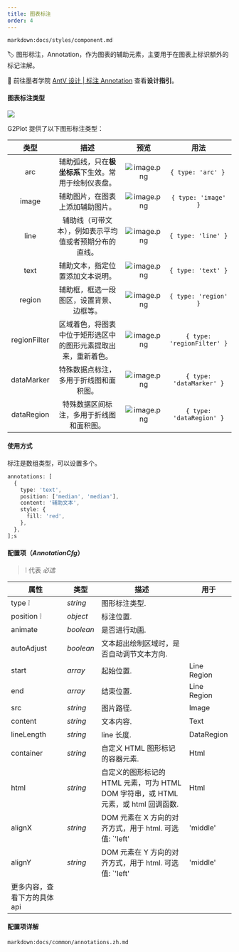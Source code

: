 ```yaml
---
title: 图表标注
order: 4
---
```


`markdown:docs/styles/component.md`

🏷️  图形标注，Annotation，作为图表的辅助元素，主要用于在图表上标识额外的标记注解。

🎨  前往墨者学院 [AntV 设计 | 标注 Annotation](https://www.yuque.com/mo-college/vis-design/ybatti) 查看**设计指引**。 


#### 图表标注类型

<img src="https://gw.alipayobjects.com/mdn/rms_f5c722/afts/img/A*B0q9R7s1v3sAAAAAAAAAAABkARQnAQ" style="max-width:640px;display: block;margin: 0 auto;">

G2Plot 提供了以下图形标注类型：

|   **类型**   |     **描述**        |      **预览** |       **用法**              |
| :----------: | :-------------------------------: | :-----------------------: |  :----------------------: |
|     arc      |      辅助弧线，只在**极坐标系**下生效。常用于绘制仪表盘。 | ![image.png](https://gw.alipayobjects.com/mdn/rms_f5c722/afts/img/A*SccqSpP2hG4AAAAAAAAAAABkARQnAQ)      |     `{ type: 'arc' }`      |
|    image     |                辅助图片，在图表上添加辅助图片。 | ![image.png](https://gw.alipayobjects.com/mdn/rms_f5c722/afts/img/A*KYTbSbvRKHQAAAAAAAAAAABkARQnAQ)                |    `{ type: 'image' }`     |
|     line     |     辅助线（可带文本），例如表示平均值或者预期分布的直线。| ![image.png](https://gw.alipayobjects.com/mdn/rms_f5c722/afts/img/A*hd7PQ4z_JS8AAAAAAAAAAABkARQnAQ)     |     `{ type: 'line' }`     |
|     text     |                辅助文本，指定位置添加文本说明。| ![image.png](https://gw.alipayobjects.com/mdn/rms_f5c722/afts/img/A*PdjoSrdEhnwAAAAAAAAAAABkARQnAQ)                |     `{ type: 'text' }`     |
|    region    |            辅助框，框选一段图区，设置背景、边框等。 | ![image.png](https://gw.alipayobjects.com/mdn/rms_f5c722/afts/img/A*VEOZR5rXpqMAAAAAAAAAAABkARQnAQ)            |    `{ type: 'region' }`    |
| regionFilter | 区域着色，将图表中位于矩形选区中的图形元素提取出来，重新着色。 | ![image.png](https://gw.alipayobjects.com/mdn/rms_f5c722/afts/img/A*cp2jSJfeJDYAAAAAAAAAAABkARQnAQ) | `{ type: 'regionFilter' }` |
|  dataMarker  |             特殊数据点标注，多用于折线图和面积图。 | ![image.png](https://gw.alipayobjects.com/mdn/rms_f5c722/afts/img/A*h-e2TLivyI4AAAAAAAAAAABkARQnAQ)             |  `{ type: 'dataMarker' }`  |
|  dataRegion  |            特殊数据区间标注，多用于折线图和面积图。 | ![image.png](https://gw.alipayobjects.com/mdn/rms_f5c722/afts/img/A*NHbSRKacUesAAAAAAAAAAABkARQnAQ)            |  `{ type: 'dataRegion' }`  |

#### 使用方式

标注是数组类型，可以设置多个。

```ts
annotations: [
  {
    type: 'text',
    position: ['median', 'median'],
    content: '辅助文本',
    style: {
      fill: 'red',
    },
  },
];s
```

#### 配置项（_AnnotationCfg_）

> ❕ 代表 _必选_

|   **属性**   |     **类型**        |      **描述** |       **用于**              |
| --- | --- | --- | --- |
| type ❕ | _string_ | 图形标注类型. |
| position ❕  | _object_ | 标注位置. |
| animate | _boolean_ | 是否进行动画. |
| autoAdjust | _boolean_ | 文本超出绘制区域时，是否自动调节文本方向. |
| start | _array_ | 起始位置. | <tag color="green" text="line"> Line </tag> <tag color="green" text="region"> Region </tag> 
| end | _array_ | 结束位置. | <tag color="green" text="line"> Line </tag> <tag color="green" text="region"> Region </tag> 
| src | _string_ | 图片路径. | <tag color="green" text="image"> Image</tag> 
| content | _string_ | 文本内容. | <tag color="green" text="text"> Text </tag> 
| lineLength | _string_ | line 长度. | <tag color="green" text="text"> DataRegion </tag> 
| container | _string_ | 自定义 HTML 图形标记的容器元素. | <tag color="green" text="html"> Html </tag> 
| html | _string_ | 自定义的图形标记的 HTML 元素，可为 HTML DOM 字符串，或 HTML 元素，或 html 回调函数. | <tag color="green" text="html"> Html </tag> 
| alignX | _string_ | DOM 元素在 X 方向的对齐方式，用于 html. 可选值: `'left' | 'middle' | 'right'` | <tag color="green" text="html"> Html </tag> 
| alignY | _string_ | DOM 元素在 Y 方向的对齐方式，用于 html. 可选值: `'left' | 'middle' | 'right'`  | <tag color="green" text="html"> Html </tag> 
| 更多内容，查看下方的具体 api |

#### 配置项详解

`markdown:docs/common/annotations.zh.md`